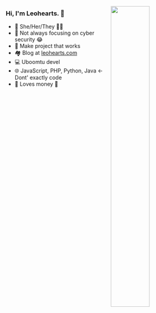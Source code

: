 <a href="https://github.com/leohearts?tab=repositories" >
  <p></p>
  <img align=right width="45%" src="https://github-readme-stats.vercel.app/api?username=leohearts&show_icons=true&theme=default" />
</a>

### Hi, I'm Leohearts. 👋

- 💬 She/Her/They 🏳‍⚧
- 🔐 Not always focusing on cyber security 😂
- 🤔 Make project that works
- 🏘 Blog at [leohearts.com](https://leohearts.com)
- 💻 Uboomtu devel
- 🌐 JavaScript, PHP, Python, Java <- Dont' exactly code
- 💖 Loves money 💸
